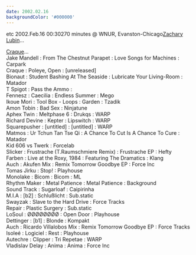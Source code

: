 ```yaml
---
date: 2002.02.16
backgroundColor: '#000000'
---
```



etc 2002.Feb.16 00:30270 minutes @ WNUR, Evanston-Chicago[Zachary Lubin](http://www.zacharylubin.com/)...  


[Craque](http://www.craque.net/)...  
Jake Mandell : From The Chestnut Parapet : Love Songs for Machines : Carpark  
Craque : Poleye, Open : \[unreleased\]  
Bionaut : Student Bashing At The Seaside : Lubricate Your Living-Room : Matador  
T Spigot : Pass the Ammo :  
Fennesz : Caecilia : Endless Summer : Mego  
Ikoue Mori : Tool Box - Loops : Garden : Tzadik  
Amon Tobin : Bad Sex : Ninjatune  
Aphex Twin : Meltphase 6 : Drukqs : WARP  
Richard Devine : Kepter : Lipswitch : WARP  
Squarepusher : \[untitled\] : \[untitled\] : WARP  
Matmos : Ur Tchun Tan Tse Qi : A Chance To Cut Is A Chance To Cure : Matador  
Kid 606 vs Twerk : Forcelab  
Slicker : Frustrache (T.Raumschmiere Remix) : Frustrache EP : Hefty  
Farben : Live at the Roxy, 1984 : Featuring The Dramatics : Klang  
Auch : Akufen Mix : Remix Tomorrow Goodbye EP : Force Inc  
Tomas Jirku : Stop! : Playhouse  
Monolake : Bicom : Bicom : ML  
Rhythm Maker : Metal Patience : Metal Patience : Background  
Sound Track : Sugarloaf : Caipirinha  
M.I.A : \[b2\] : Schlußlicht : Sub.static  
Swayzak : Slave to the Hard Drive : Force Tracks  
Repair : Plastic Surgery : Sub.static  
LoSoul : ØØØØØØØØ : Open Door : Playhouse  
Dettinger : \[b1\] : Blonde : Kompakt  
Auch : Ricardo Villalobos Mix : Remix Tomorrow Goodbye EP : Force Tracks  
Isoleé : Logiciel : Rest : Playhouse  
Autechre : Clipper : Tri Repetae : WARP  
Vladislav Delay : Anima : Anima : Force Inc
